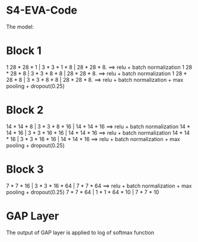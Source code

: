 # S4-EVA-Code

The model:

# Block 1

1 28 * 28 * 1 | 3 * 3 * 1 * 8 | 28 * 28 * 8. ==> relu + batch normalization
1 28 * 28 * 8 | 3 * 3 * 8 * 8 | 28 * 28 * 8. ==> relu + batch normalization
1 28 * 28 * 8 | 3 * 3 * 8 * 8 | 28 * 28 * 8. ==> relu + batch normalization + max pooling + dropout(0.25)

# Block 2

14 * 14 * 8 | 3 * 3 * 8 * 16 | 14 * 14 * 16 ==> relu + batch normalization
14 * 14 * 16 | 3 * 3 * 16 * 16 | 14 * 14 * 16 ==> relu + batch normalization
14 * 14 * 16 | 3 * 3 * 16 * 16 | 14 * 14 * 16 ==> relu + batch normalization + max pooling + dropout(0.25)

# Block 3
 
7 * 7 * 16 | 3 * 3 * 16 * 64 | 7 * 7 * 64 ==> relu + batch normalization + max pooling + dropout(0.25)
7 * 7 * 64 | 1 * 1 * 64 * 10 | 7 * 7 * 10

# GAP Layer

The output of GAP layer is applied to log of softmax function



